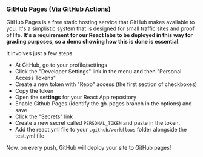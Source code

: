 ### GitHub Pages (Via GitHub Actions)

GitHub Pages is a free static hosting service that GitHub makes available to you. It's a simplistic system that is designed for small traffic sites and proof of life. **It's a requirement for our React labs to be deployed in this way for grading purposes, so a demo showing how this is done is essential**.

It involves just a few steps

- At GitHub, go to your profile/settings
- Click the "Developer Settings" link in the menu and then "Personal Access Tokens"
- Create a new token with "Repo" access (the first section of checkboxes)
- Copy the token
- Open the **settings** for your React App repository
- Enable Github Pages (identify the gh-pages branch in the options) and save
- Click the "Secrets" link
- Create a new secret called `PERSONAL_TOKEN` and paste in the token.
- Add the react.yml file to your `.github/workflows` folder alongside the test.yml file

Now, on every push, GitHub will deploy your site to GitHub pages!
